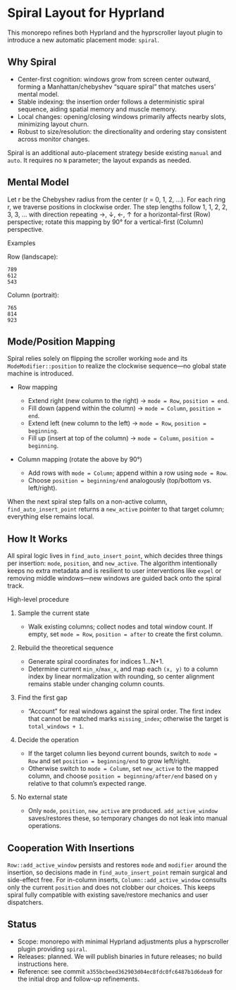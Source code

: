 # Spiral Layout for Hyprland

This monorepo refines both Hyprland and the hyprscroller layout plugin to introduce a new automatic placement mode: `spiral`.

## Why Spiral
- Center-first cognition: windows grow from screen center outward, forming a Manhattan/chebyshev “square spiral” that matches users’ mental model.
- Stable indexing: the insertion order follows a deterministic spiral sequence, aiding spatial memory and muscle memory.
- Local changes: opening/closing windows primarily affects nearby slots, minimizing layout churn.
- Robust to size/resolution: the directionality and ordering stay consistent across monitor changes.

Spiral is an additional auto-placement strategy beside existing `manual` and `auto`. It requires no `N` parameter; the layout expands as needed.

## Mental Model
Let r be the Chebyshev radius from the center (r = 0, 1, 2, …). For each ring r, we traverse positions in clockwise order. The step lengths follow 1, 1, 2, 2, 3, 3, … with direction repeating →, ↓, ←, ↑ for a horizontal-first (Row) perspective; rotate this mapping by 90° for a vertical-first (Column) perspective.

Examples

Row (landscape):

```
789
612
543
```

Column (portrait):

```
765
814
923
```

## Mode/Position Mapping
Spiral relies solely on flipping the scroller working `mode` and its `ModeModifier::position` to realize the clockwise sequence—no global state machine is introduced.

- Row mapping
  - Extend right (new column to the right) → `mode = Row`, `position = end`.
  - Fill down (append within the column) → `mode = Column`, `position = end`.
  - Extend left (new column to the left) → `mode = Row`, `position = beginning`.
  - Fill up (insert at top of the column) → `mode = Column`, `position = beginning`.

- Column mapping (rotate the above by 90°)
  - Add rows with `mode = Column`; append within a row using `mode = Row`.
  - Choose `position = beginning/end` analogously (top/bottom vs. left/right).

When the next spiral step falls on a non-active column, `find_auto_insert_point` returns a `new_active` pointer to that target column; everything else remains local.

## How It Works
All spiral logic lives in `find_auto_insert_point`, which decides three things per insertion: `mode`, `position`, and `new_active`. The algorithm intentionally keeps no extra metadata and is resilient to user interventions like `expel` or removing middle windows—new windows are guided back onto the spiral track.

High-level procedure

1) Sample the current state
   - Walk existing columns; collect nodes and total window count. If empty, set `mode = Row`, `position = after` to create the first column.

2) Rebuild the theoretical sequence
   - Generate spiral coordinates for indices 1…N+1.
   - Determine current `min_x`/`max_x`, and map each `(x, y)` to a column index by linear normalization with rounding, so center alignment remains stable under changing column counts.

3) Find the first gap
   - “Account” for real windows against the spiral order. The first index that cannot be matched marks `missing_index`; otherwise the target is `total_windows + 1`.

4) Decide the operation
   - If the target column lies beyond current bounds, switch to `mode = Row` and set `position = beginning/end` to grow left/right.
   - Otherwise switch to `mode = Column`, set `new_active` to the mapped column, and choose `position = beginning/after/end` based on `y` relative to that column’s expected range.

5) No external state
   - Only `mode`, `position`, `new_active` are produced. `add_active_window` saves/restores these, so temporary changes do not leak into manual operations.

## Cooperation With Insertions
`Row::add_active_window` persists and restores `mode` and `modifier` around the insertion, so decisions made in `find_auto_insert_point` remain surgical and side-effect free. For in-column inserts, `Column::add_active_window` consults only the current `position` and does not clobber our choices. This keeps spiral fully compatible with existing save/restore mechanics and user dispatchers.

## Status
- Scope: monorepo with minimal Hyprland adjustments plus a hyprscroller plugin providing `spiral`.
- Releases: planned. We will publish binaries in future releases; no build instructions here.
- Reference: see commit `a355bcbeed362903d04ec8fdc0fc6487b1d6dea9` for the initial drop and follow-up refinements.

